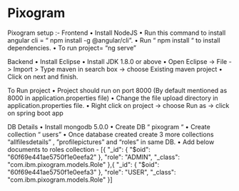 # Pixogram
Pixogram setup :-
Frontend 
•	Install NodeJS
•	Run this command to install angular cli = “ npm install -g @angular/cli”.
•	Run “ npm install “ to install dependencies.
•	To run project= “ng serve”

Backend
•	Install Eclipse
•	Install JDK 1.8.0 or above
•	Open Eclipse -> File -> Import > Type maven in search box -> choose Existing maven project
•	Click on next and finish.

To Run project
•	Project should run on port 8000 (By default mentioned as 8000 in application.properties file)
•	Change the file upload directory in application.properties file.
•	Right click on project -> choose Run as -> click on spring boot app

DB Details
•	Install mongodb 5.0.0
•	Create DB “ pixogram “
•	Create collection “ users”
•	Once database created create 3 more collections “allfilesdetails” , ”profilepictures” and “roles” in same DB.
•	Add below documents to roles collection -
[{
  "_id": {
    "$oid": "60f69e441ae5750f1e0eefa2"
  },
  "role": "ADMIN",
  "_class": "com.ibm.pixogram.models.Role"
},{
  "_id": {
    "$oid": "60f69e441ae5750f1e0eefa3"
  },
  "role": "USER",
  "_class": "com.ibm.pixogram.models.Role"
}]
